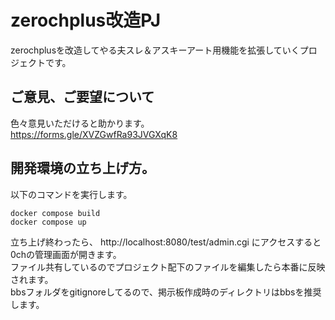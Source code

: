 # zerochplus改造PJ
zerochplusを改造してやる夫スレ＆アスキーアート用機能を拡張していくプロジェクトです。

## ご意見、ご要望について
色々意見いただけると助かります。  
https://forms.gle/XVZGwfRa93JVGXqK8

## 開発環境の立ち上げ方。

以下のコマンドを実行します。

```
docker compose build
docker compose up
```

立ち上げ終わったら、 http://localhost:8080/test/admin.cgi にアクセスすると0chの管理画面が開きます。  
ファイル共有しているのでプロジェクト配下のファイルを編集したら本番に反映されます。  
bbsフォルダをgitignoreしてるので、掲示板作成時のディレクトリはbbsを推奨します。
